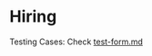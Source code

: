 # Hiring
Testing Cases: Check [test-form.md](https://github.com/numldesign/hiring/blob/main/test-form.md)

